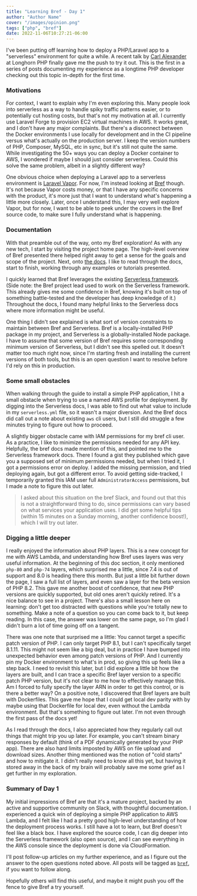 ```yaml
---
title: "Learning Bref - Day 1"
author: "Author Name"
cover: "/images/opinion.png"
tags: ["php", "bref"]
date: 2022-11-06T10:27:21-06:00
---
```


I've been putting off learning how to deploy a PHP/Laravel app to a "serverless" environment for quite a while. A recent talk by [Carl Alexander](https://carlalexander.ca) at Longhorn PHP finally gave me the push to try it out. This is the first in a series of posts documenting my experience as a longtime PHP developer checking out this topic in-depth for the first time.

<!--more-->

### Motivations

For context, I want to explain why I'm even exploring this. Many people look into serverless as a way to handle spiky traffic patterns easier, or to potentially cut hosting costs, but that's not my motivation at all. I currently use Laravel Forge to provision EC2 virtual machines in AWS. It works great, and I don't have any major complaints. But there's a disconnect between the Docker environments I use locally for development and in the CI pipeline versus what's actually on the production server. I keep the version numbers of PHP, Composer, MySQL, etc in sync, but it's still not quite the same. While investigating the 50+ ways you can deploy a Docker container to AWS, I wondered if maybe I should just consider serverless. Could this solve the same problem, albeit in a slightly different way?

One obvious choice when deploying a Laravel app to a serverless environment is [Laravel Vapor](https://vapor.laravel.com). For now, I'm instead looking at [Bref](https://bref.sh) though. It's not because Vapor costs money, or that I have any specific concerns with the product, it's more just that I want to understand what's happening a little more closely. Later, once I understand this, I may very well explore Vapor, but for now, I want to be able to peek under the covers in the Bref source code, to make sure I fully understand what is happening.

### Documentation

With that preamble out of the way, onto my Bref exploration! As with any new tech, I start by visiting the project home page. The high-level overview of Bref presented there helped right away to get a sense for the goals and scope of the project. Next, onto [the docs](https://bref.sh/docs/). I like to read through the docs, start to finish, working through any examples or tutorials presented.

I quickly learned that Bref leverages the existing [Serverless framework](https://www.serverless.com). (Side note: the Bref project lead used to work on the Serverless framework. This already gives me some confidence in Bref, knowing it's built on top of something battle-tested and the developer has deep knowledge of it.) Throughout the docs, I found many helpful links to the Serverless docs where more information might be useful.

One thing I didn't see explained is what sort of version constraints to maintain between Bref and Serverless. Bref is a locally-installed PHP package in my project, and Serverless is a globally-installed Node package. I have to assume that some version of Bref requires some corresponding minimum version of Serverless, but I didn't see this spelled out. It doesn't matter too much right now, since I'm starting fresh and installing the current versions of both tools, but this is an open question I want to resolve before I'd rely on this in production.

### Some small obstacles

When walking through the guide to install a simple PHP application, I hit a small obstacle when trying to use a named AWS profile for deployment. By digging into the Serverless docs, I was able to find out what value to include in my `serverless.yml` file, so it wasn't a major diversion. And the Bref docs did call out a note about existing `aws` cli users, but I still did struggle a few minutes trying to figure out how to proceed.

A slightly bigger obstacle came with IAM permissions for my bref cli user. As a practice, I like to minimize the permissions needed for any API key. Helpfully, the bref docs made mention of this, and pointed me to the Serverless framework docs. There I found a gist they published which gave you a supposed set of minimum permissions needed, but when I tried it, I got a permissions error on deploy. I added the missing permission, and tried deploying again, but got a different error. To avoid getting side-tracked, I temporarily granted this IAM user full `AdministratorAccess` permissions, but I made a note to figure this out later.

> I asked about this situation on the bref Slack, and found out that this is not a straightforward thing to do, since permissions can vary based on what services your application uses. I did get some helpful tips (within 15 minutes on a Sunday morning, another confidence boost!), which I will try out later.

### Digging a little deeper

I really enjoyed the information about PHP layers. This is a new concept for me with AWS Lambda, and understanding how Bref uses layers was very useful information. At the beginning of this doc section, it only mentioned `php-80` and `php-74` layers, which surprised me a little, since 7.4 is out of support and 8.0 is heading there this month. But just a little bit further down the page, I saw a full list of layers, and even saw a layer for the beta version of PHP 8.2. This gave me another boost of confidence, that new PHP versions are quickly supported, but old ones aren't quickly retired. It's a nice balance to see in a project. There's also a small lesson here on learning: don't get too distracted with questions while you're totally new to something. Make a note of a question so you can come back to it, but keep reading. In this case, the answer was lower on the same page, so I'm glad I didn't burn a lot of time going off on a tangent.

There was one note that surprised me a little: You cannot target a specific patch version of PHP. I can only target PHP 8.1, but I can't specifically target 8.1.11. This might not seem like a big deal, but in practice I have bumped into unexpected behavior even among patch versions of PHP. And I currently pin my Docker environment to what's in prod, so giving this up feels like a step back. I need to revisit this later, but I did explore a little bit how the layers are built, and I can trace a specific Bref layer version to a specific patch PHP version, but it's not clear to me how to effectively manage this. Am I forced to fully specify the layer ARN in order to get this control, or is there a better way? On a positive note, I discovered that Bref layers are built with Dockerfiles. This gave me hope that I could get local dev parity with by maybe using that Dockerfile for local dev, even without the Lambda environment. But that's something to figure out later. I'm not even through the first pass of the docs yet!

As I read through the docs, I also appreciated how they regularly call out things that might trip you up later. For example, you can't stream binary responses by default (think of a PDF dynamically generated by your PHP app). There are also hard limits imposted by AWS on file upload and download sizes. Another thing mentioned was the notion of "cold starts" and how to mitigate it. I didn't really need to know all this yet, but having it stored away in the back of my brain will probably save me some grief as I get further in my exploration.

### Summary of Day 1

My initial impressions of Bref are that it's a mature project, backed by an active and supportive community on Slack, with thoughtful documentation. I experienced a quick win of deploying a simple PHP application to AWS Lambda, and I felt like I had a pretty good high-level understanding of how the deployment process works. I still have a lot to learn, but Bref doesn't feel like a black box. I have explored the source code, I can dig deeper into the Serverless framework (also open source), and I can see everything in the AWS console since the deployment is done via CloudFormation.

I'll post follow-up articles on my further experience, and as I figure out the answer to the open questions noted above. All posts will be tagged as [`bref`](/tags/bref), if you want to follow along.

Hopefully others will find this useful, and maybe it might push you off the fence to give Bref a try yourself.
